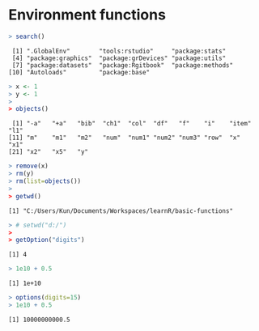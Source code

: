 

# Environment functions


```r
> search()
```

```
 [1] ".GlobalEnv"        "tools:rstudio"     "package:stats"    
 [4] "package:graphics"  "package:grDevices" "package:utils"    
 [7] "package:datasets"  "package:Rgitbook"  "package:methods"  
[10] "Autoloads"         "package:base"     
```

```r
> x <- 1
> y <- 1
> 
> objects()
```

```
 [1] "-a"   "+a"   "bib"  "ch1"  "col"  "df"   "f"    "i"    "item" "l1"  
[11] "m"    "m1"   "m2"   "num"  "num1" "num2" "num3" "row"  "x"    "x1"  
[21] "x2"   "x5"   "y"   
```

```r
> remove(x)
> rm(y)
> rm(list=objects())
> 
> getwd()
```

```
[1] "C:/Users/Kun/Documents/Workspaces/learnR/basic-functions"
```

```r
> # setwd("d:/")
> 
> getOption("digits")
```

```
[1] 4
```

```r
> 1e10 + 0.5
```

```
[1] 1e+10
```

```r
> options(digits=15)
> 1e10 + 0.5
```

```
[1] 10000000000.5
```

